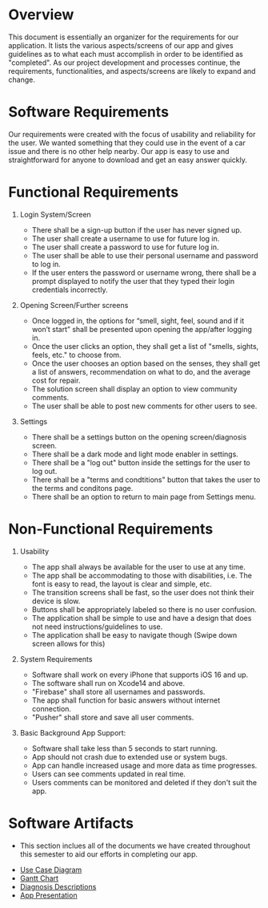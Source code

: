 # Overview

This document is essentially an organizer for the requirements for our application. It lists the various aspects/screens of our app and gives
guidelines as to what each must accomplish in order to be identified as "completed". As our project development and processes continue, the requirements, functionalities, and aspects/screens are likely to expand and change.

# Software Requirements

Our requirements were created with the focus of usability and reliability for the user. We wanted something that they could use in the event of a car issue and there is no other help nearby. Our app is easy to use and straightforward for anyone to download and get an easy answer quickly. 

# Functional Requirements
 
1. Login System/Screen
    * There shall be a sign-up button if the user has never signed up.
    * The user shall create a username to use for future log in.
    * The user shall create a password to use for future log in.
    * The user shall be able to use their personal username and password to log in.
    * If the user enters the password or username wrong, there shall be a prompt displayed to notify the user that they typed their login credentials incorrectly.

2. Opening Screen/Further screens
    * Once logged in, the options for “smell, sight, feel, sound and if it won’t start” shall be presented upon opening the app/after logging in.
    * Once the user clicks an option, they shall get a list of "smells, sights, feels, etc." to choose from.
    * Once the user chooses an option based on the senses, they shall get a list of answers, recommendation on what to do, and the average cost for repair.
    * The solution screen shall display an option to view community comments.
    * The user shall be able to post new comments for other users to see.
     
3. Settings
    * There shall be a settings button on the opening screen/diagnosis screen.
    * There shall be a dark mode and light mode enabler in settings.
    * There shall be a "log out" button inside the settings for the user to log out.
    * There shall be a "terms and condtitions" button that takes the user to the terms and conditons page.
    * There shall be an option to return to main page from Settings menu.

# Non-Functional Requirements

1. Usability
    * The app shall always be available for the user to use at any time.
    * The app shall be accommodating to those with disabilities, i.e. The font is easy to read, the layout is clear and simple, etc.
    * The transition screens shall be fast, so the user does not think their device is slow.
    * Buttons shall be appropriately labeled so there is no user confusion.
    * The application shall be simple to use and have a design that does not need instructions/guidelines to use.
    * The application shall be easy to navigate though (Swipe down screen allows for this) 
 
 2. System Requirements
    * Software shall work on every iPhone that supports iOS 16 and up.
    * The software shall run on Xcode14 and above.
    * "Firebase" shall store all usernames and passwords.
    * The app shall function for basic answers without internet connection.
    * "Pusher" shall store and save all user comments.
 
 3. Basic Background App Support:
    * Software shall take less than 5 seconds to start running.
    * App should not crash due to extended use or system bugs.
    * App can handle increased usage and more data as time progresses.
    * Users can see comments updated in real time.
    * Users comments can be monitored and deleted if they don't suit the app.
 
# Software Artifacts
- This section inclues all of the documents we have created throughout this semester to aid our efforts in completing our app. 
 
 * [Use Case Diagram](https://github.com/mikemel21/GVSU-CIS350-RedSpark/blob/master/artifacts/CIS%20350%20-%20Use%20Case%20Diagrams.drawio.pdf) 
 * [Gantt Chart](https://github.com/mikemel21/GVSU-CIS350-RedSpark/blob/76409cd12e47cae1bad952957605c301511e561e/artifacts/Gantt_Chart_RedSpark.pdf)
 * [Diagnosis Descriptions](https://github.com/mikemel21/GVSU-CIS350-RedSpark/blob/6753772b9c73250f1651c5dd8480209ec81fb7c2/artifacts/Diagnosis%20Description.pdf)
 * [App Presentation](https://github.com/mikemel21/GVSU-CIS350-RedSpark/blob/bf2621aef61bf21aefab44905442c2d3c62188da/docs/Car%20Diagnosis%20App%20Presentation.pdf)
